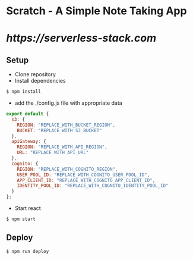 # Scratch - A Simple Note Taking App

# _https://serverless-stack.com_

## Setup

- Clone repository
- Install dependencies

```bash
$ npm install
```

- add the ./config.js file with appropriate data

```js
export default {
  s3: {
    REGION: "REPLACE_WITH_BUCKET_REGION",
    BUCKET: "REPLACE_WITH_S3_BUCKET"
  },
  apiGateway: {
    REGION: "REPLACE_WITH_API_REGION",
    URL: "REPLACE_WITH_API_URL"
  },
  cognito: {
    REGION: "REPLACE_WITH_COGNITO_REGION",
    USER_POOL_ID: "REPLACE_WITH_COGNITO_USER_POOL_ID",
    APP_CLIENT_ID: "REPLACE_WITH_COGNITO_APP_CLIENT_ID",
    IDENTITY_POOL_ID: "REPLACE_WITH_COGNITO_IDENTITY_POOL_ID"
  }
};
```

- Start react

```bash
$ npm start
```

## Deploy

```bash
$ npm run deploy
```
